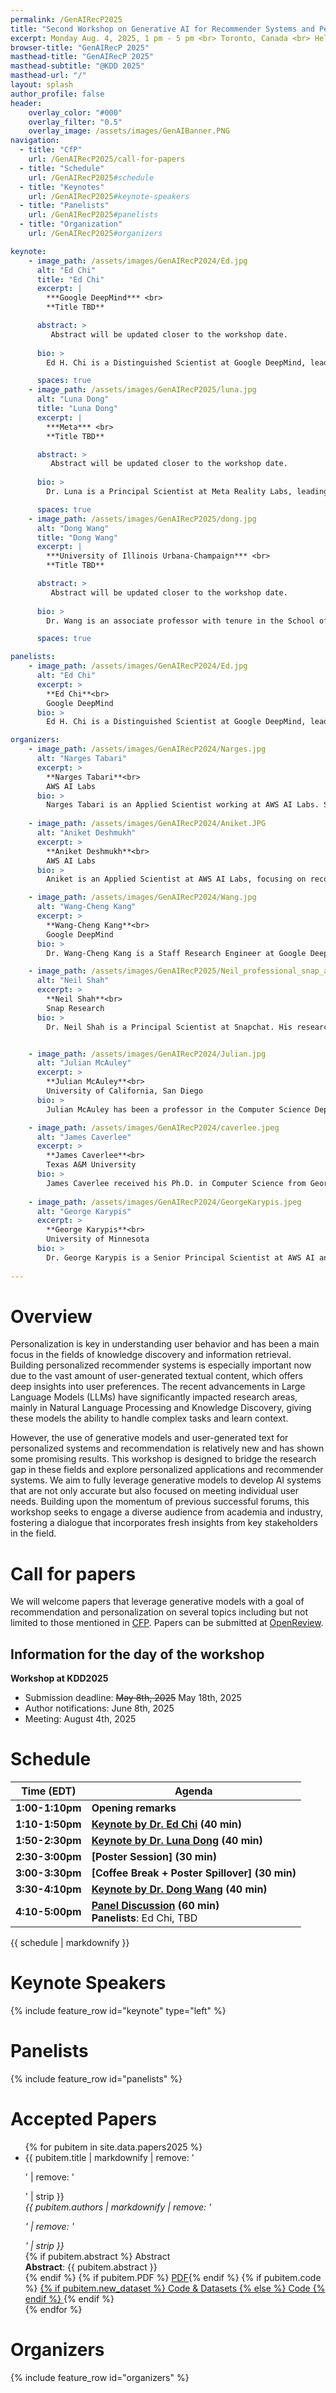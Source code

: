 ```yaml
---
permalink: /GenAIRecP2025
title: "Second Workshop on Generative AI for Recommender Systems and Personalization <br>(2025)"
excerpt: Monday Aug. 4, 2025, 1 pm - 5 pm <br> Toronto, Canada <br> Held in conjunction with <a href="https://kdd2025.kdd.org">KDD 2025</a>
browser-title: "GenAIRecP 2025"
masthead-title: "GenAIRecP 2025"
masthead-subtitle: "@KDD 2025"
masthead-url: "/"
layout: splash
author_profile: false
header:
    overlay_color: "#000"
    overlay_filter: "0.5"
    overlay_image: /assets/images/GenAIBanner.PNG
navigation:
  - title: "CfP"
    url: /GenAIRecP2025/call-for-papers
  - title: "Schedule"
    url: /GenAIRecP2025#schedule
  - title: "Keynotes"
    url: /GenAIRecP2025#keynote-speakers
  - title: "Panelists"
    url: /GenAIRecP2025#panelists
  - title: "Organization"
    url: /GenAIRecP2025#organizers

keynote: 
    - image_path: /assets/images/GenAIRecP2024/Ed.jpg
      alt: "Ed Chi"
      title: "Ed Chi"
      excerpt: |
        ***Google DeepMind*** <br>
        **Title TBD**

      abstract: >
         Abstract will be updated closer to the workshop date.
      
      bio: >
        Ed H. Chi is a Distinguished Scientist at Google DeepMind, leading machine learning research teams working on large language models (from LaMDA leading to launching Bard/Gemini), and neural recommendation agents. With 39 patents and ~200 research articles, he is also known for research on user behavior in web and social media.  As the Research Platform Lead, he helped launched Bard/Gemini, a conversational AI experiment, and delivered significant improvements for YouTube, News, Ads, Google Play Store at Google with >660 product improvements since 2013. Prior to Google, he was Area Manager and Principal Scientist at Xerox Palo Alto Research Center's Augmented Social Cognition Group in researching how social computing systems help groups of people to remember, think and reason. Ed earned his 3 degrees (B.S., M.S., and Ph.D.) in 6.5 years from University of Minnesota. Inducted as an ACM Fellow and into the CHI Academy, he also received a 20-year Test of Time award for research in information visualization. He has been featured and quoted in the press, including the Economist, Time Magazine, LA Times, and the Associated Press.  An avid golfer, swimmer, photographer and snowboarder in his spare time, he also has a blackbelt in Taekwondo.

      spaces: true
    - image_path: /assets/images/GenAIRecP2025/luna.jpg
      alt: "Luna Dong"
      title: "Luna Dong"
      excerpt: |
        ***Meta*** <br>
        **Title TBD**

      abstract: >
         Abstract will be updated closer to the workshop date.
      
      bio: >
        Dr. Luna is a Principal Scientist at Meta Reality Labs, leading the ML efforts in building an intelligent personal assistant. We innovate and productionize techniques on contextual AI, multi-modal conversations, search, question answering, recommendation and personalization, knowledge collection and mining. Prior to joining Meta, she spent nearly a decade working on knowledge graphs at Amazon and Google. Before that, she spent another decade working on data integration and cleaning at AT&T Labs and at Univ. of Washington, where she received her Ph.D in Computer Science. She has been awarded VLDB Women in Database Research Award for contributions in “knowledge graph construction and data integration”, ACM Distinguished Member for contributions in “data and knowledge integration”, and the VLDB Early Career Research Contribution Award for “advancing the state of the art of knowledge fusion”.

      spaces: true
    - image_path: /assets/images/GenAIRecP2025/dong.jpg
      alt: "Dong Wang"
      title: "Dong Wang"
      excerpt: |
        ***University of Illinois Urbana-Champaign*** <br>
        **Title TBD**

      abstract: >
         Abstract will be updated closer to the workshop date.
      
      bio: >
        Dr. Wang is an associate professor with tenure in the School of Information Sciences and the Siebel School of Computing and Data Science (affiliated) at the University of Illinois Urbana-Champaign (UIUC). He received his Ph.D. degree in Computer Science at UIUC. He is also affiliated with the Informatics Program, the Information Trust Institute, National Center for Supercomputing Applications (NCSA), Carl R. Woese Institute for Genomic Biology (IGB), and the Center for Social and Behavioral Science (CSBS) at UIUC. His research interests mainly lie in the area of social (human-centric) sensing, intelligence and computing, human-centered AI, AI for social good, data quality, and big data analytics. Dr Wang and his team's work has been applied in a wide range of real-world applications such as social network analysis, crowdsourcing, disaster response, education, smart cities, synthetic biology, and AI for science. He has published over 200 technical papers in peer reviewed conferences and journals. His research on social sensing, intelligence and computing resulted in software tools that found applications in academia, industry, and government research labs. He authored two books: "Social Edge Computing: Empowering Human-Centric Edge Computing, Learning and Intelligence" published by Springer and "Social Sensing: Building Reliable Systems on Unreliable Data" published by Elsevier. He is the recipient of NSF CAREER Award, Google Faculty Research Award, Young Investigator Program (YIP) Award from the US Army Research Office, Wing Kai Cheng Fellowship from the University of Illinois, the Best Paper Award of 2022 ACM/IEEE International Conference on Advances in Social Networks Analysis and Mining (ASONAM), the Best Paper Award of 16th IEEE Real-Time and Embedded Technology and Applications Symposium (RTAS) and the Best Paper Honorable Mention of ACM CHI 2025 and IEEE SmartComp 2022.

      spaces: true

panelists:
    - image_path: /assets/images/GenAIRecP2024/Ed.jpg
      alt: "Ed Chi"
      excerpt: >
        **Ed Chi**<br>
        Google DeepMind
      bio: >
        Ed H. Chi is a Distinguished Scientist at Google DeepMind, leading machine learning research teams working on large language models (LaMDA/Bard), neural recommendations, and reliable machine learning. With 39 patents and ~200 research articles, he is also known for research on user behavior in web and social media.  As the Research Platform Lead, he helped launched Bard, a conversational AI experiment, and delivered significant improvements for YouTube, News, Ads, Google Play Store at Google with >660 product improvements since 2013. Prior to Google, he was Area Manager and Principal Scientist at Xerox Palo Alto Research Center's Augmented Social Cognition Group in researching how social computing systems help groups of people to remember, think and reason. Ed earned his 3 degrees (B.S., M.S., and Ph.D.) in 6.5 years from University of Minnesota. Inducted as an ACM Fellow and into the CHI Academy, he also received a 20-year Test of Time award for research in information visualization. He has been featured and quoted in the press, including the Economist, Time Magazine, LA Times, and the Associated Press.  An avid golfer, swimmer, photographer and snowboarder in his spare time, he also has a blackbelt in Taekwondo

organizers:
    - image_path: /assets/images/GenAIRecP2024/Narges.jpg
      alt: "Narges Tabari"
      excerpt: >
        **Narges Tabari**<br>
        AWS AI Labs
      bio: >
        Narges Tabari is an Applied Scientist working at AWS AI Labs. She received her PhD in 2018 in Computer Science at the University of North Carolina. She mainly wroks towards applications of NLP, from sentiment analysis, emotion detection, summarization, text generation, and intersection of NLP with recommender systems and personalization. Before joining Amazon, she was a Research Scientist at the University of Virginia and an NLP Engineer at Genentech. She has served as Session Chair for NAACL 2022 Industry Track, and has extensive experience reviewing for conferences such as NAACL, AAAI, and ACL.
        
    - image_path: /assets/images/GenAIRecP2024/Aniket.JPG
      alt: "Aniket Deshmukh"
      excerpt: >
        **Aniket Deshmukh**<br>
        AWS AI Labs
      bio: >
        Aniket is an Applied Scientist at AWS AI Labs, focusing on recommendation systems and large language models. Previously, as a Senior Applied Scientist at Microsoft AI and Research, he contributed to Microsoft Advertising by working on multimedia ads, smart campaigns, and auto-bidding projects. Aniket earned his PhD in Electrical and Computer Engineering from the University of Michigan, Ann Arbor, focusing on domain generalization and reinforcement learning. He is an active contributor to the academic community, regularly reviewing for conferences such as NeurIPS, ICML, CVPR, AISTATS, and JMLR, and has been recognized as a top reviewer at NeurIPS in 2021 and 2023, as well as AISTATS in 2022. Aniket has experience in organizing workshops at conferences like ICLR and WWW.

    - image_path: /assets/images/GenAIRecP2024/Wang.jpg
      alt: "Wang-Cheng Kang"
      excerpt: >
        **Wang-Cheng Kang**<br>
        Google DeepMind
      bio: >
        Dr. Wang-Cheng Kang is a Staff Research Engineer at Google DeepMind, working on LLM/GenAI for RecSys and LLM data efficiency. He held a PhD in Computer Science from UC San Diego, and interned at Adobe Research, Pinterest Labs, and Google Brain, focusing on recommender systems. He received RecSys'17 Best Paper Runner-up, and proposed SASRec, the first Transformer-based recommendation method.

    - image_path: /assets/images/GenAIRecP2025/Neil_professional_snap_aug22.jpg
      alt: "Neil Shah"
      excerpt: >
        **Neil Shah**<br>
        Snap Research
      bio: >
        Dr. Neil Shah is a Principal Scientist at Snapchat. His research focuses on large-scale user representation learning, recommender systems and efficient ML. His work has resulted in 70+ refereed publications at top data mining and machine learning venues. He has also served as an organizer across multiple venues including KDD, WSDM, SDM, ICWSM, ASONAM and more, and received multiple best paper awards (KDD, CHI), departmental rising star awards (NCSU), and outstanding service and reviewer awards (NeurIPS, WSDM). He has also served as an organizer across multiple workshops and tutorials at KDD, AAAI, ICDM, CIKM and more.


    - image_path: /assets/images/GenAIRecP2024/Julian.jpg
      alt: "Julian McAuley"
      excerpt: >
        **Julian McAuley**<br>
        University of California, San Diego
      bio: >
        Julian McAuley has been a professor in the Computer Science Department at the University of California, San Diego since 2014. Previously he was a postdoctoral scholar at Stanford University after receiving his PhD from the Australian National University in 2011. His research is concerned with developing predictive models of human behavior using large volumes of online activity data. He has organized a large number of workshops, including workshops on recommendation, e-commerce, and natural language processing.

    - image_path: /assets/images/GenAIRecP2024/caverlee.jpeg
      alt: "James Caverlee"
      excerpt: >
        **James Caverlee**<br>
        Texas A&M University
      bio: >
        James Caverlee received his Ph.D. in Computer Science from Georgia Tech in 2007, co-advised by Ling Liu (CS) and Bill Rouse (ISYE). Before that, he earned two M.S. degrees from Stanford University: one in Computer Science in 2001 and one in Engineering-Economic Systems & Operations Research in 2000. His undergraduate degree is a B.A. in Economics (magna cum laude) from Duke University in 1996. James Caverlee joined the faculty at Texas A&M in 2007. He spent most of his sabbatical in 2015 at Google as a Visiting Scientist in Ed Chi's group. He has been honored to receive an NSF CAREER award, DARPA Young Faculty award, a AFOSR Young Investigator award, as well as several teaching awards.
        
    - image_path: /assets/images/GenAIRecP2024/GeorgeKarypis.jpeg
      alt: "George Karypis"
      excerpt: >
        **George Karypis**<br>
        University of Minnesota 
      bio: >
        Dr. George Karypis is a Senior Principal Scientist at AWS AI and a Distinguished McKnight University Professor and William Norris Chair in Large Scale Computing at the Department of Computer Science & Engineering at the University of Minnesota. His research interests span the areas of data mining, machine learning, high performance computing, information retrieval, collaborative filtering, bioinformatics, cheminformatics, and scientific computing. His research has resulted in the development of software libraries for serial and parallel graph partitioning (METIS and ParMETIS), hypergraph partitioning (hMETIS), for parallel Cholesky factorization (PSPASES), for collaborative filtering-based recommendation algorithms (SUGGEST), clustering high dimensional datasets (CLUTO), finding frequent patterns in diverse datasets (PAFI), and for protein secondary structure prediction (YASSPP). He has coauthored over 350 papers on these topics and two books ("Introduction to Protein Structure Prediction: Methods and Algorithms" (Wiley, 2010) and "Introduction to Parallel Computing" (Publ. Addison Wesley, 2003, 2nd edition)). He is serving on the program committees of many conferences and workshops on these topics, and on the editorial boards of the IEEE Transactions on Knowledge and Data Engineering, ACM Transactions on Knowledge Discovery from Data, Data Mining and Knowledge Discovery, Social Network Analysis and Data Mining Journal, International Journal of Data Mining and Bioinformatics, the journal on Current Proteomics, Advances in Bioinformatics, and Biomedicine and Biotechnology. He is a Fellow of the IEEE.
        
---
```



<!-- <div class="notice--info">
  <!-- <h4 class="no_toc">Notice Headline:</h4> ~~>
  {{ notice-text | markdownify }}
</div> -->

<script>
if (!sessionStorage.getItem('timezone')) {
  var tz = jstz.determine() || 'UTC';
  sessionStorage.setItem('timezone', tz.name());
}
var currTz = sessionStorage.getItem('timezone');
var startTime = moment("2025-08-06T08:45:00Z");
var tzTime = startTime.tz(currTz)
</script>

# Overview
Personalization is key in understanding user behavior and has been a main focus in the fields of knowledge discovery and information retrieval. Building personalized recommender systems is especially important now due to the vast amount of user-generated textual content, which offers deep insights into user preferences. The recent advancements in Large Language Models (LLMs) have significantly impacted research areas, mainly in Natural Language Processing and Knowledge Discovery, giving these models the ability to handle complex tasks and learn context.

However, the use of generative models and user-generated text for personalized systems and recommendation is relatively new and has shown some promising results. This workshop is designed to bridge the research gap in these fields and explore personalized applications and recommender systems. We aim to fully leverage generative models to develop AI systems that are not only accurate but also focused on meeting individual user needs. Building upon the momentum of previous successful forums, this workshop seeks to engage a diverse audience from academia and industry, fostering a dialogue that incorporates fresh insights from key stakeholders in the field. 

# Call for papers
We will welcome papers that leverage generative models with a goal of recommendation and personalization on several topics including but not limited to those mentioned in [CFP](https://genai-personalization.github.io/GenAIRecP2025/call-for-papers). Papers can be submitted at [OpenReview](https://openreview.net/group?id=KDD.org/2025/Workshop/GenAIRecP).

## Information for the day of the workshop

**Workshop at KDD2025**    
- Submission deadline: ~~May 8th, 2025~~ May 18th, 2025
- Author notifications: June 8th, 2025
- Meeting: August 4th, 2025

# Schedule

| Time (EDT) | Agenda |
| ----------------- | ------------ |
| **1:00-1:10pm**    | **Opening remarks** |
| **1:10-1:50pm**    | **[Keynote by Dr. Ed Chi](#Ed+Chi) (40 min)** |
| **1:50-2:30pm**     | **[Keynote by Dr. Luna Dong](#Luna+Dong) (40 min)** |
| **2:30-3:00pm**    | **[Poster Session] (30 min)** |
| **3:00-3:30pm**    | **[Coffee Break + Poster Spillover] (30 min)** |
| **3:30-4:10pm**    | **[Keynote by Dr. Dong Wang](#Dong+Wang) (40 min)** |
| **4:10-5:00pm**    | **[Panel Discussion](#panelists) (60 min)**<br>**Panelists**: Ed Chi, TBD|

<div class="small">
{{ schedule | markdownify }}
</div>


# Keynote Speakers
{% include feature_row id="keynote" type="left" %}

# Panelists
{% include feature_row id="panelists" %}


# Accepted Papers
<ul>
{% for pubitem in site.data.papers2025 %}
    <li> {{ pubitem.title | markdownify | remove: '<p>' | remove: '</p>' | strip }} <br>
    <div class="small">
    <i> {{ pubitem.authors | markdownify | remove: '<p>' | remove: '</p>' | strip }} </i> 
    </div>
    {% if pubitem.abstract %} 
    <a class="btn btn--small btn--info collapsible">Abstract</a> 
    <div class="btn-content small">
        <b>Abstract</b>: {{ pubitem.abstract }}
    </div>
    {% endif %}
    {% if pubitem.PDF %} <a href="{{ pubitem.PDF }}" class="btn btn--small btn--info">PDF</a>{% endif %}
    {% if pubitem.code %} <a href="{{ pubitem.code }}" class="btn btn--small btn--info">
    {% if pubitem.new_dataset %} Code & Datasets {% else %} Code {% endif %} </a>{% endif %}
    </li>
{% endfor %}
</ul>

# Organizers
{% include feature_row id="organizers" %} 
